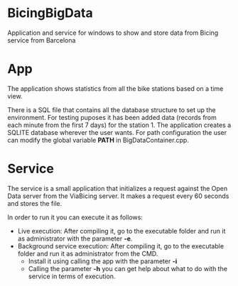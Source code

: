 # BicingBigData
Application and service for windows to show and store data from Bicing service from Barcelona

# App
The application shows statistics from all the bike stations based on a time view.

There is a SQL file that contains all the database structure to set up the environment. For testing puposes it has been added data (records from each minute from the first 7 days) for the station 1. The application creates a SQLITE database wherever the user wants. For path configuration the user can modify the global variable **PATH** in BigDataContainer.cpp.

# Service
The service is a small application that initializes a request against the Open Data server from the ViaBicing server. It makes a request every 60 seconds and stores the file.

In order to run it you can execute it as follows:
* Live execution: After compiling it, go to the executable folder and run it as administrator with the parameter **-e**.
* Background service execution: After compiling it, go to the executable folder and run it as administrator from the CMD.
  * Install it using calling the app with the parameter **-i**
  * Calling the parameter **-h** you can get help about what to do with the service in terms of execution.

